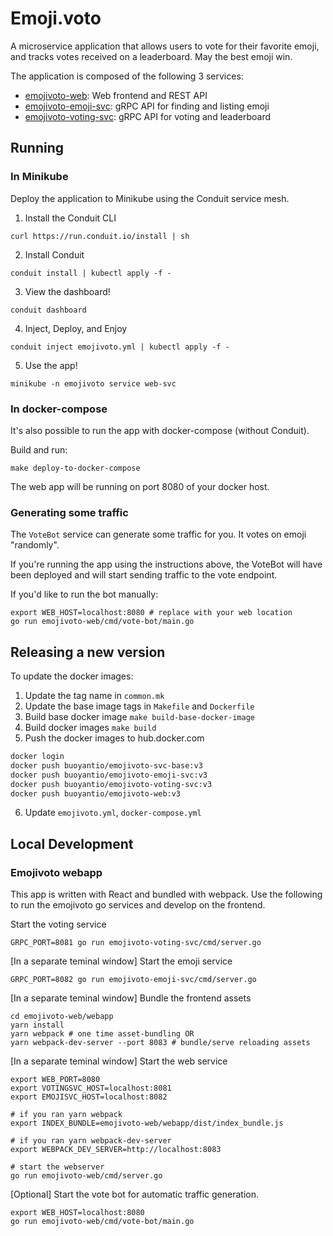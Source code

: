 # Emoji.voto

A microservice application that allows users to vote for their favorite emoji,
and tracks votes received on a leaderboard. May the best emoji win.

The application is composed of the following 3 services:

* [emojivoto-web](emojivoto-web/): Web frontend and REST API
* [emojivoto-emoji-svc](emojivoto-emoji-svc/): gRPC API for finding and listing emoji
* [emojivoto-voting-svc](emojivoto-voting-svc/): gRPC API for voting and leaderboard

## Running

### In Minikube

Deploy the application to Minikube using the Conduit service mesh.

1. Install the Conduit CLI

```
curl https://run.conduit.io/install | sh
```

2. Install Conduit

```
conduit install | kubectl apply -f -
```

3. View the dashboard!

```
conduit dashboard
```

4. Inject, Deploy, and Enjoy

```
conduit inject emojivoto.yml | kubectl apply -f -
```

5. Use the app!

```
minikube -n emojivoto service web-svc
```

### In docker-compose

It's also possible to run the app with docker-compose (without Conduit).

Build and run:

```
make deploy-to-docker-compose
```

The web app will be running on port 8080 of your docker host.


### Generating some traffic

The `VoteBot` service can generate some traffic for you. It votes on emoji
"randomly".

If you're running the app using the instructions above,
the VoteBot will have been deployed and will
start sending traffic to the vote endpoint.

If you'd like to run the bot manually:
```
export WEB_HOST=localhost:8080 # replace with your web location
go run emojivoto-web/cmd/vote-bot/main.go
```

## Releasing a new version

To update the docker images:
1. Update the tag name in `common.mk`
2. Update the base image tags in `Makefile` and `Dockerfile`
3. Build base docker image `make build-base-docker-image`
4. Build docker images `make build`
5. Push the docker images to hub.docker.com
```bash
docker login
docker push buoyantio/emojivoto-svc-base:v3
docker push buoyantio/emojivoto-emoji-svc:v3
docker push buoyantio/emojivoto-voting-svc:v3
docker push buoyantio/emojivoto-web:v3
```
6. Update `emojivoto.yml`, `docker-compose.yml`


## Local Development

### Emojivoto webapp

This app is written with React and bundled with webpack.
Use the following to run the emojivoto go services and develop on the frontend.

Start the voting service
```
GRPC_PORT=8081 go run emojivoto-voting-svc/cmd/server.go
```

[In a separate teminal window] Start the emoji service
```
GRPC_PORT=8082 go run emojivoto-emoji-svc/cmd/server.go
```

[In a separate teminal window] Bundle the frontend assets
```
cd emojivoto-web/webapp
yarn install
yarn webpack # one time asset-bundling OR
yarn webpack-dev-server --port 8083 # bundle/serve reloading assets
```

[In a separate teminal window] Start the web service
```
export WEB_PORT=8080
export VOTINGSVC_HOST=localhost:8081
export EMOJISVC_HOST=localhost:8082

# if you ran yarn webpack
export INDEX_BUNDLE=emojivoto-web/webapp/dist/index_bundle.js

# if you ran yarn webpack-dev-server
export WEBPACK_DEV_SERVER=http://localhost:8083

# start the webserver
go run emojivoto-web/cmd/server.go
```

[Optional] Start the vote bot for automatic traffic generation.
```
export WEB_HOST=localhost:8080
go run emojivoto-web/cmd/vote-bot/main.go
```
